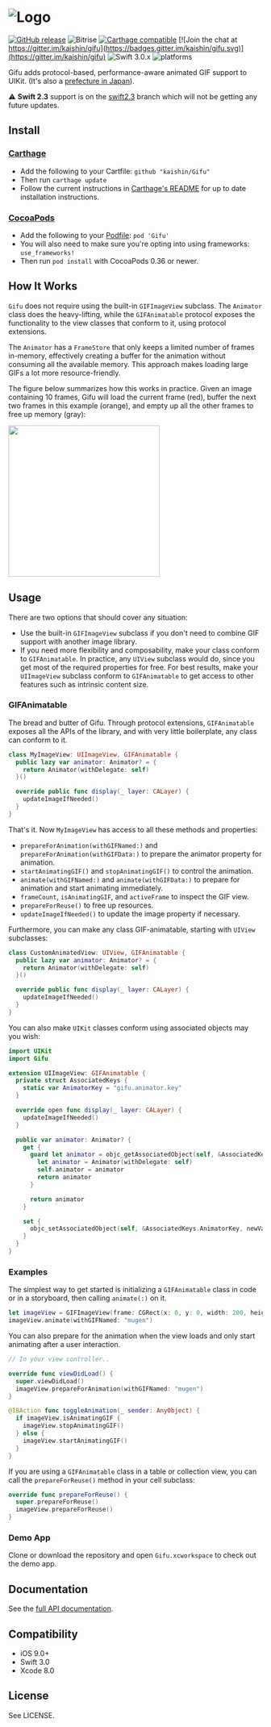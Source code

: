 # ![Logo](https://github.com/kaishin/Gifu/raw/master/header.gif)

[![GitHub release](https://img.shields.io/github/release/kaishin/Gifu.svg)](https://github.com/kaishin/Gifu/releases/latest) ![Bitrise](https://www.bitrise.io/app/a0eae2c9b6aa754c.svg?token=dDlRyPi2aOlZnvbl4kL8Kw&branch=master) [![Carthage compatible](https://img.shields.io/badge/Carthage-compatible-4BC51D.svg?style=flat)](https://github.com/Carthage/Carthage) [![Join the chat at https://gitter.im/kaishin/gifu](https://badges.gitter.im/kaishin/gifu.svg)](https://gitter.im/kaishin/gifu) ![Swift 3.0.x](https://img.shields.io/badge/Swift-3.0.x-orange.svg) ![platforms](https://img.shields.io/badge/platforms-iOS-lightgrey.svg)

Gifu adds protocol-based, performance-aware animated GIF support to UIKit. (It's also a [prefecture in Japan](https://goo.gl/maps/CCeAc)).

⚠ **Swift 2.3** support is on the [swift2.3](https://github.com/kaishin/Gifu/tree/swift2.3) branch which will not be getting any future updates.

## Install

### [Carthage](https://github.com/Carthage/Carthage)

- Add the following to your Cartfile: `github "kaishin/Gifu"`
- Then run `carthage update`
- Follow the current instructions in [Carthage's README][carthage-installation]
for up to date installation instructions.

[carthage-installation]: https://github.com/Carthage/Carthage#adding-frameworks-to-an-application

### [CocoaPods](http://cocoapods.org)

- Add the following to your [Podfile](http://guides.cocoapods.org/using/the-podfile.html): `pod 'Gifu'`
- You will also need to make sure you're opting into using frameworks: `use_frameworks!`
- Then run `pod install` with CocoaPods 0.36 or newer.

## How It Works

`Gifu` does not require using the built-in `GIFImageView` subclass. The `Animator` class does the heavy-lifting, while the `GIFAnimatable` protocol exposes the functionality to the view classes that conform to it, using protocol extensions.

The `Animator` has a `FrameStore` that only keeps a limited number of frames in-memory, effectively creating a buffer for the animation without consuming all the available memory. This approach makes loading large GIFs a lot more resource-friendly.

The figure below summarizes how this works in practice. Given an image
containing 10 frames, Gifu will load the current frame (red), buffer the next two frames in this example (orange), and empty up all the other frames to free up memory (gray):

<img src="https://db.tt/ZLfx23hg" width="300" />

## Usage

There are two options that should cover any situation:

- Use the built-in `GIFImageView` subclass if you don't need to combine GIF support with another image library.
- If you need more flexibility and composability, make your class conform to `GIFAnimatable`. In practice, any `UIView` subclass would do, since you get most of the required properties for free. For best results, make your `UIImageView` subclass conform to `GIFAnimatable` to get access to other features such as intrinsic content size.

### GIFAnimatable

The bread and butter of Gifu. Through protocol extensions, `GIFAnimatable` exposes all the APIs of the library, and with very little boilerplate, any class can conform to it.

~~~swift
class MyImageView: UIImageView, GIFAnimatable {
  public lazy var animator: Animator? = {
    return Animator(withDelegate: self)
  }()

  override public func display(_ layer: CALayer) {
    updateImageIfNeeded()
  }
}
~~~

That's it. Now `MyImageView` has access to all these methods and properties:

- `prepareForAnimation(withGIFNamed:)` and `prepareForAnimation(withGIFData:)` to prepare the animator property for animation.
- `startAnimatingGIF()` and `stopAnimatingGIF()` to control the animation.
- `animate(withGIFNamed:)` and `animate(withGIFData:)` to prepare for animation and start animating immediately.
- `frameCount`, `isAnimatingGIF`, and `activeFrame` to inspect the GIF view.
- `prepareForReuse()` to free up resources.
- `updateImageIfNeeded()` to update the image property if necessary.

Furthermore, you can make any class GIF-animatable, starting with `UIView` subclasses:

~~~swift
class CustomAnimatedView: UIView, GIFAnimatable {
  public lazy var animator: Animator? = {
    return Animator(withDelegate: self)
  }()

  override public func display(_ layer: CALayer) {
    updateImageIfNeeded()
  }
}
~~~

You can also make `UIKit` classes conform using associated objects may you wish:

~~~swift
import UIKit
import Gifu

extension UIImageView: GIFAnimatable {
  private struct AssociatedKeys {
    static var AnimatorKey = "gifu.animator.key"
  }

  override open func display(_ layer: CALayer) {
    updateImageIfNeeded()
  }

  public var animator: Animator? {
    get {
      guard let animator = objc_getAssociatedObject(self, &AssociatedKeys.AnimatorKey) as? Animator else {
        let animator = Animator(withDelegate: self)
        self.animator = animator
        return animator
      }

      return animator
    }

    set {
      objc_setAssociatedObject(self, &AssociatedKeys.AnimatorKey, newValue as Animator?, .OBJC_ASSOCIATION_RETAIN_NONATOMIC)
    }
  }
}
~~~

### Examples

The simplest way to get started is initializing a `GIFAnimatable` class in code or in a storyboard, then calling `animate(:)` on it.

~~~swift
let imageView = GIFImageView(frame: CGRect(x: 0, y: 0, width: 200, height: 100))
imageView.animate(withGIFNamed: "mugen")
~~~

You can also prepare for the animation when the view loads and only start animating after a user interaction.

~~~swift
// In your view controller..

override func viewDidLoad() {
  super.viewDidLoad()
  imageView.prepareForAnimation(withGIFNamed: "mugen")
}

@IBAction func toggleAnimation(_ sender: AnyObject) {
  if imageView.isAnimatingGIF {
    imageView.stopAnimatingGIF()
  } else {
    imageView.startAnimatingGIF()
  }
}
~~~

If you are using a `GIFAnimatable` class in a table or collection view, you can call the `prepareForReuse()` method in your cell subclass:

~~~swift
override func prepareForReuse() {
  super.prepareForReuse()
  imageView.prepareForReuse()
}
~~~

### Demo App

Clone or download the repository and open `Gifu.xcworkspace` to check out the demo app.

## Documentation

See the [full API documentation](http://kaishin.github.io/Gifu/).

## Compatibility

- iOS 9.0+
- Swift 3.0
- Xcode 8.0

## License

See LICENSE.
